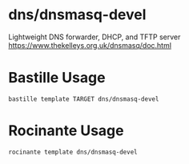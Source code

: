 # dns/dnsmasq-devel
Lightweight DNS forwarder, DHCP, and TFTP server
https://www.thekelleys.org.uk/dnsmasq/doc.html

# Bastille Usage
```shell
bastille template TARGET dns/dnsmasq-devel
```

# Rocinante Usage
```shell
rocinante template dns/dnsmasq-devel
```
